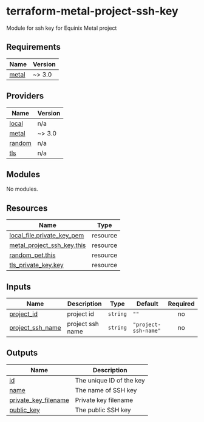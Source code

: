 # terraform-metal-project-ssh-key
Module for ssh key for Equinix Metal project


## Requirements

| Name | Version |
|------|---------|
| <a name="requirement_metal"></a> [metal](#requirement\_metal) | ~> 3.0 |

## Providers

| Name | Version |
|------|---------|
| <a name="provider_local"></a> [local](#provider\_local) | n/a |
| <a name="provider_metal"></a> [metal](#provider\_metal) | ~> 3.0 |
| <a name="provider_random"></a> [random](#provider\_random) | n/a |
| <a name="provider_tls"></a> [tls](#provider\_tls) | n/a |

## Modules

No modules.

## Resources

| Name | Type |
|------|------|
| [local_file.private_key_pem](https://registry.terraform.io/providers/hashicorp/local/latest/docs/resources/file) | resource |
| [metal_project_ssh_key.this](https://registry.terraform.io/providers/equinix/metal/latest/docs/resources/project_ssh_key) | resource |
| [random_pet.this](https://registry.terraform.io/providers/hashicorp/random/latest/docs/resources/pet) | resource |
| [tls_private_key.key](https://registry.terraform.io/providers/hashicorp/tls/latest/docs/resources/private_key) | resource |

## Inputs

| Name | Description | Type | Default | Required |
|------|-------------|------|---------|:--------:|
| <a name="input_project_id"></a> [project\_id](#input\_project\_id) | project id | `string` | `""` | no |
| <a name="input_project_ssh_name"></a> [project\_ssh\_name](#input\_project\_ssh\_name) | project ssh name | `string` | `"project-ssh-name"` | no |

## Outputs

| Name | Description |
|------|-------------|
| <a name="output_id"></a> [id](#output\_id) | The unique ID of the key |
| <a name="output_name"></a> [name](#output\_name) | The name of SSH key |
| <a name="output_private_key_filename"></a> [private\_key\_filename](#output\_private\_key\_filename) | Private key filename |
| <a name="output_public_key"></a> [public\_key](#output\_public\_key) | The public SSH key |
